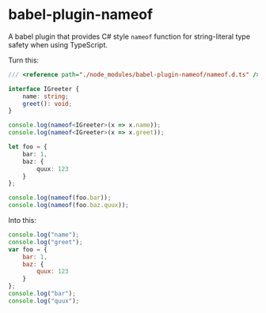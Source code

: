 # babel-plugin-nameof

A babel plugin that provides C# style `nameof` function for string-literal type safety when using TypeScript.

Turn this:
``` typescript
/// <reference path="./node_modules/babel-plugin-nameof/nameof.d.ts" />

interface IGreeter {
    name: string;
    greet(): void;
}

console.log(nameof<IGreeter>(x => x.name));
console.log(nameof<IGreeter>(x => x.greet));

let foo = {
    bar: 1,
    baz: {
        quux: 123
    }
};

console.log(nameof(foo.bar));
console.log(nameof(foo.baz.quux));
```

Into this:
``` javascript
console.log("name");
console.log("greet");
var foo = {
    bar: 1,
    baz: {
        quux: 123
    }
};
console.log("bar");
console.log("quux");

```
